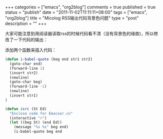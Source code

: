 +++
categories = ["emacs", "org2blog"]
comments = true
published = true
status = "publish"
date = "2011-11-02T11:11:11+08:00"
tags = ["emacs", "org2blog"]
title = "Micolog RSS输出代码背景色问题"
type = "post"
description = ""
+++


大家可能注意到用阅读器读取rss的时候代码看不清（没有背景色的缘故)，所以修改了一下代码的输出：

添加两个函数来插入代码：

```lisp
(defun i-babel-quote (beg end str1 str2)
  (goto-char end)
  (forward-line 1)
  (insert str2)
  (newline)
  (goto-char beg)
  (forward-line -1)
  (newline)
  (insert str1)
)

(defun isrc (St Ed)
  "Enclose code for Emacser.cn"
  (interactive "r")
  (let ((beg St) (end Ed))
    (message "%s %s" beg end)
    (i-babel-quote beg end
```
<!--more-->